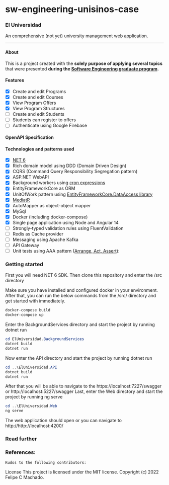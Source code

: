 # sw-engineering-unisinos-case 
### El Universidad
An comprehensive (not yet) university management web application. 

------------
#### About

This is a project created with the **solely purpose of applying several topics** that were presented **during the [Software Engineering graduate program](https://www.unisinos.br/pos/especializacao/engenharia-de-software/hibrido/porto-alegre).**

#### Features

- [x] Create and edit Programs
- [x] Create and edit Courses
- [x] View Program Offers
- [x] View Program Structures
- [ ] Create and edit Students
- [ ] Students can register to offers
- [ ] Authenticate using Google Firebase

#### OpenAPI Specification

#### Technologies and patterns used

- [x] [NET 6](https://docs.microsoft.com/pt-br/dotnet/core/whats-new/dotnet-6)
- [x] Rich domain model using DDD (Domain Driven Design)
- [x] CQRS (Command Query Responsibility Segregation pattern)
- [x] ASP.NET WebAPI
- [x] Background workers using [cron expressions](https://github.com/HangfireIO/Cronos)
- [x] EntityFrameworkCore as ORM
- [x] UnitOfWork pattern using [EntityFrameworkCore.DataAccess library](https://github.com/ffernandolima/ef-core-data-access/tree/ef-core-6)
- [x] [MediatR](https://github.com/jbogard/MediatR)
- [x] AutoMapper as object-object mapper
- [x] MySql
- [x] Docker (including docker-compose)
- [x] Single page application using Node and Angular 14
- [ ] Strongly-typed validation rules using FluentValidation
- [ ] Redis as Cache provider
- [ ] Messaging using Apache Kafka
- [ ] API Gateway
- [ ] Unit tests using AAA pattern ([Arrange, Act, Assert](https://docs.microsoft.com/pt-br/visualstudio/test/unit-test-basics?view=vs-2022)): 

### Getting started

First you will need NET 6 SDK. Then clone this repository and enter the /src directory

Make sure you have installed and configured docker in your environment. 
After that, you can run the below commands from the /src/ directory and get started with immediately.

```powershell
docker-compose build
docker-compose up
```

Enter the BackgroundServices directory and start the project by running dotnet run 
```powershell
cd ElUniversidad.BackgroundServices
dotnet build
dotnet run
```
Now enter the API directory and start the project by running dotnet run  
```powershell
cd ..\ElUniversidad.API
dotnet build
dotnet run
```
After that you will be able to navigate to the https://localhost:7227/swagger or http://localhost:5227/swagger
Last, enter the Web directory and start the project by running ng serve
```powershell
cd ..\ElUniversidad.Web
ng serve
```
The web application should open or you can navigate to http://http://localhost:4200/

### Read further

### References:
    
    Kudos to the following contributors:

License This project is licensed under the MIT license. Copyright (c) 2022 Felipe C Machado.
